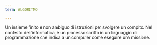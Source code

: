 ```yaml
---
term: ALGORITMO

---
```

Un insieme finito e non ambiguo di istruzioni per svolgere un compito. Nel contesto dell'informatica, è un processo scritto in un linguaggio di programmazione che indica a un computer come eseguire una missione.